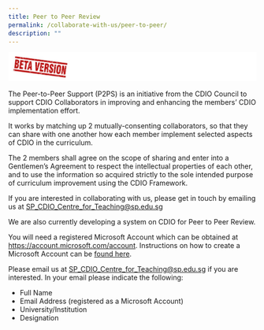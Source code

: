 ```yaml
---
title: Peer to Peer Review
permalink: /collaborate-with-us/peer-to-peer/
description: ""
---
```

![](/images/beta-version.jpg)

The Peer-to-Peer Support (P2PS) is an initiative from the CDIO Council to support CDIO Collaborators in improving and enhancing the members’ CDIO implementation effort.

It works by matching up 2 mutually-consenting collaborators, so that they can share with one another how each member implement selected aspects of CDIO in the curriculum.

The 2 members shall agree on the scope of sharing and enter into a Gentlemen’s Agreement to respect the intellectual properties of each other, and to use the information so acquired strictly to the sole intended purpose of curriculum improvement using the CDIO Framework.


If you are interested in collaborating with us,  please get in touch by emailing us at SP_CDIO_Centre_for_Teaching@sp.edu.sg

We are also currently developing a system on CDIO for Peer to Peer Review.

You will need a registered Microsoft Account which can be obtained at https://account.microsoft.com/account. Instructions on how to create a Microsoft Account can be [found here](https://support.microsoft.com/en-us/account-billing/how-to-create-a-new-microsoft-account-a84675c3-3e9e-17cf-2911-3d56b15c0aaf).

Please email us at SP_CDIO_Centre_for_Teaching@sp.edu.sg if you are interested. In your email please indicate the following:

* Full Name
* Email Address (registered as a Microsoft Account)
* University/Institution
* Designation